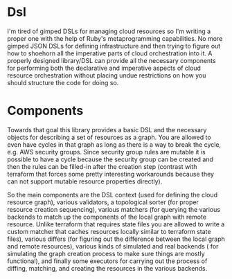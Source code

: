 # Dsl

I'm tired of gimped DSLs for managing cloud resources so I'm writing a proper one with the
help of Ruby's metaprogramming capabilities. No more gimped JSON DSLs for defining 
infrastructure and then trying to figure out how to shoehorn all the imperative parts of 
cloud orchestration into it. A properly designed library/DSL can provide all the necessary
components for performing both the declarative and imperative aspects of cloud resource
orchestration without placing undue restrictions on how you should structure the code
for doing so.

# Components

Towards that goal this library provides a basic DSL and the necessary objects for describing
a set of resources as a graph. You are allowed to even have cycles in that graph as long as
there is a way to break the cycle, e.g. AWS security groups. Since security group rules are
mutable it is possible to have a cycle because the security group can be created and then
the rules can be filled-in after the creation step (contrast with terraform that forces some
pretty interesting workarounds because they can not support mutable resource properties directly).

So the main components are the DSL context (used for defining the cloud resource graph), various
validators, a topological sorter (for proper resource creation sequencing), various matchers (for
querying the various backends to match up the components of the local graph with remote resource. 
Unlike terraform that requires state files you are allowed to write a custom matcher that caches
resources locally similar to terraform state files), various differs (for figuring out the difference
between the local graph and remote resources), various kinds of simulated and real backends (
for simulating the graph creation process to make sure things are mostly functional), and finally
some executors for carrying out the process of diffing, matching, and creating the resources in
the various backends.

